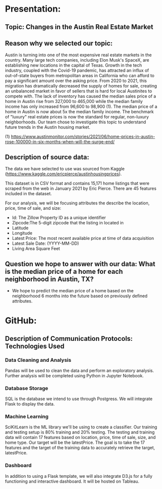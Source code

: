 # Presentation: 

## Topic: Changes in the Austin Real Estate Market

## Reason why we selected our topic: 

Austin is turning into one of the most expensive real estate markets in the country. Many large tech companies, including Elon Musk's SpaceX, are establishing new locations in the capital of Texas. Growth in the tech industry, coupled with the Covid-19 pandemic, has attracted an influx of out-of-state buyers from metropolitan areas in California who can afford to pay a significant amount over the asking price. From 2020 to 2021, this migration has dramatically decreased the supply of homes for sale, creating an unbalanced market in favor of sellers that is hard for local Austinites to compete with. The lack of inventory has caused the median sales price of a home in Austin rise from 327,000 to 465,000 while the median family income has only increased from 96,600 to 98,900 (1). The median price of a home in Austin is now about 5x the median family income. The benchmark of "luxury" real estate prices is now the standard for regular, non-luxury neighborhoods. Our team chose to investigate this topic to understand future trends in the Austin housing market. 

(1) https://www.austinmonitor.com/stories/2021/06/home-prices-in-austin-rose-100000-in-six-months-when-will-the-surge-end/


## Description of source data: 

The data we have selected to use was sourced from Kaggle (https://www.kaggle.com/ericpierce/austinhousingprices). 

This dataset is in CSV format and contains 15,171 home listings that were scraped from the web in January 2021 by Eric Pierce. There are 45 features included in the dataset. 

For our analysis, we will be focusing attributes the describe the location, price, time of sale, and size: 
* Id: The Zillow Property ID as a unique identifier 
* Zipcode:The 5-digit zipcode that the listing in located in
* Latitude
* Longitude
* Latest Price: The most recent available price at time of data acquisition
* Latest Sale Date: (YYYY-MM-DD)
* Living Area Square Feet


## Question we hope to answer with our data: What is the median price of a home for each neighborhood in Austin, TX?
* We hope to predict the median price of a home based on the neighborhood 6 months into the future based on previously defined attributes.



# GitHub:

## Description of Communication Protocols: Technologies Used

### Data Cleaning and Analysis

Pandas will be used to clean the data and perform an exploratory analysis. Further analysis will be completed using Python in Jupyter Notebook.

### Database Storage

SQL is the database we intend to use through Postgress. We will integrate Flask to display the data.

### Machine Learning

SciKitLearn is the ML library we'll be using to create a classifier. Our training and testing setup is 80% training and 20% testing. The testing and training data will contain 17 features based on location, price, time of sale, size, and home type. Our target will be the latestPrice. The goal is to take the 17 features and the target of the training data to accurately retrieve the target, latestPrice. 

### Dashboard

In addition to using a Flask template, we will also integrate D3.js for a fully functioning and interactive dashboard. It will be hosted on Tableau.
